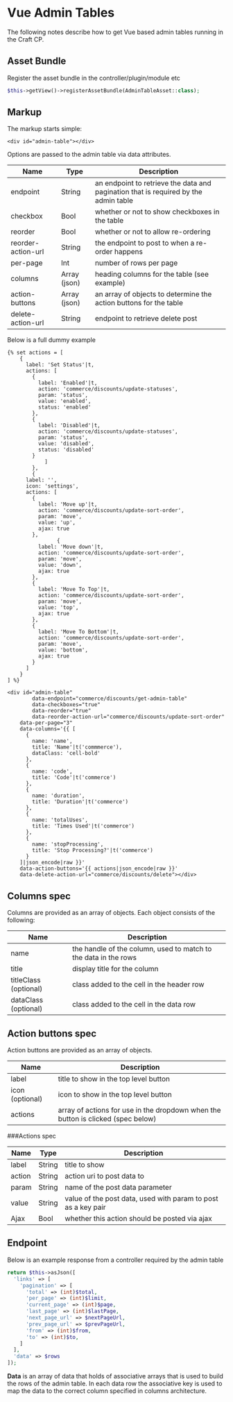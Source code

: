 # Vue Admin Tables

The following notes describe how to get Vue based admin tables running in the Craft CP.

## Asset Bundle

Register the asset bundle in the controller/plugin/module etc

```php
$this->getView()->registerAssetBundle(AdminTableAsset::class);
```

## Markup

The markup starts simple:

```twig
<div id="admin-table"></div>
```

Options are passed to the admin table via data attributes.

| Name               | Type         | Description                                                  |
| ------------------ | ------------ | ------------------------------------------------------------ |
| endpoint           | String       | an endpoint to retrieve the data and pagination that is required by the admin table |
| checkbox           | Bool         | whether or not to show checkboxes in the table               |
| reorder            | Bool         | whether or not to allow re-ordering                          |
| reorder-action-url | String       | the endpoint to post to when a re-order happens              |
| per-page           | Int          | number of rows per page                                      |
| columns            | Array (json) | heading columns for the table (see example)                  |
| action-buttons     | Array (json) | an array of objects to determine the action buttons for the table |
| delete-action-url  | String       | endpoint to retrieve delete post                             |

Below is a full dummy example

```twig
{% set actions = [
    {
      label: 'Set Status'|t,
      actions: [
        {
          label: 'Enabled'|t,
          action: 'commerce/discounts/update-statuses',
          param: 'status',
          value: 'enabled',
          status: 'enabled'
        },
        {
          label: 'Disabled'|t,
          action: 'commerce/discounts/update-statuses',
          param: 'status',
          value: 'disabled',
          status: 'disabled'
        }
			]
		},
		{
      label: '',
      icon: 'settings',
      actions: [
        {
          label: 'Move up'|t,
          action: 'commerce/discounts/update-sort-order',
          param: 'move',
          value: 'up',
          ajax: true
        },
				{
          label: 'Move down'|t,
          action: 'commerce/discounts/update-sort-order',
          param: 'move',
          value: 'down',
          ajax: true
        },
        {
          label: 'Move To Top'|t,
          action: 'commerce/discounts/update-sort-order',
          param: 'move',
          value: 'top',
          ajax: true
        },
        {
          label: 'Move To Bottom'|t,
          action: 'commerce/discounts/update-sort-order',
          param: 'move',
          value: 'bottom',
          ajax: true
        }
      ]
    }
] %}

<div id="admin-table"
		data-endpoint="commerce/discounts/get-admin-table"
		data-checkboxes="true"
		data-reorder="true"
		data-reorder-action-url="commerce/discounts/update-sort-order"
    data-per-page="3"
    data-columns='{{ [
      {
        name: 'name',
        title: 'Name'|t('commmerce'),
        dataClass: 'cell-bold'
      },
      {
        name: 'code',
        title: 'Code'|t('commerce')
      },
      {
        name: 'duration',
        title: 'Duration'|t('commerce')
      },
      {
        name: 'totalUses',
        title: 'Times Used'|t('commerce')
      },
      {
        name: 'stopProcessing',
        title: 'Stop Processing?'|t('commerce')
      }
    ]|json_encode|raw }}'
    data-action-buttons='{{ actions|json_encode|raw }}'
    data-delete-action-url="commerce/discounts/delete"></div>
```

## Columns spec

Columns are provided as an array of objects. Each object consists of the following:

| Name                  | Description                                                  |
| --------------------- | ------------------------------------------------------------ |
| name                  | the handle of the column, used to match to the data in the rows |
| title                 | display title for the column                                 |
| titleClass (optional) | class added to the cell in the header row                    |
| dataClass (optional)  | class added to the cell in the data row                      |

## Action buttons spec

Action buttons are provided as an array of objects.

| Name            | Description                                                  |
| --------------- | ------------------------------------------------------------ |
| label           | title to show in the top level button                        |
| icon (optional) | icon to show in the top level button                         |
| actions         | array of actions for use in the dropdown when the button is clicked (spec below) |

###Actions spec

| Name   | Type   | Description                                                  |
| ------ | ------ | ------------------------------------------------------------ |
| label  | String | title to show                                                |
| action | String | action uri to post data to                                   |
| param  | String | name of the post data parameter                              |
| value  | String | value of the post data, used with param to post as a key pair |
| Ajax   | Bool   | whether this action should be posted via ajax                |

## Endpoint

Below is an example response from a controller required by the admin table

```php
return $this->asJson([
  'links' => [
    'pagination' => [
      'total' => (int)$total,
      'per_page' => (int)$limit,
      'current_page' => (int)$page,
      'last_page' => (int)$lastPage,
      'next_page_url' => $nextPageUrl,
      'prev_page_url' => $prevPageUrl,
      'from' => (int)$from,
      'to' => (int)$to,
    ]
  ],
  'data' => $rows
]);
```

**Data** is an array of data that holds of associative arrays that is used to build the rows of the admin table. In each data row the associative key is used to map the data to the correct column specified in columns architecture.

